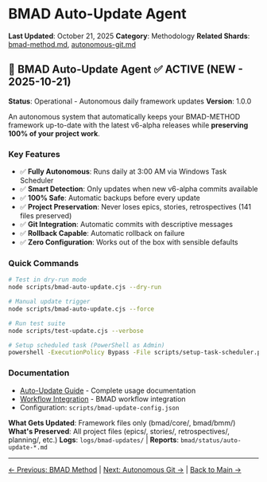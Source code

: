 # BMAD Auto-Update Agent

**Last Updated**: October 21, 2025
**Category**: Methodology
**Related Shards**: [bmad-method.md](./bmad-method.md), [autonomous-git.md](./autonomous-git.md)

## 🤖 **BMAD Auto-Update Agent** ✅ **ACTIVE** (NEW - 2025-10-21)

**Status**: Operational - Autonomous daily framework updates
**Version**: 1.0.0

An autonomous system that automatically keeps your BMAD-METHOD framework up-to-date with the latest v6-alpha releases while **preserving 100% of your project work**.

### Key Features

- ✅ **Fully Autonomous**: Runs daily at 3:00 AM via Windows Task Scheduler
- ✅ **Smart Detection**: Only updates when new v6-alpha commits available
- ✅ **100% Safe**: Automatic backups before every update
- ✅ **Project Preservation**: Never loses epics, stories, retrospectives (141 files preserved)
- ✅ **Git Integration**: Automatic commits with descriptive messages
- ✅ **Rollback Capable**: Automatic rollback on failure
- ✅ **Zero Configuration**: Works out of the box with sensible defaults

### Quick Commands

```bash
# Test in dry-run mode
node scripts/bmad-auto-update.cjs --dry-run

# Manual update trigger
node scripts/bmad-auto-update.cjs --force

# Run test suite
node scripts/test-update.cjs --verbose

# Setup scheduled task (PowerShell as Admin)
powershell -ExecutionPolicy Bypass -File scripts/setup-task-scheduler.ps1
```

### Documentation

- [Auto-Update Guide](../../docs/BMAD-AUTO-UPDATE.md) - Complete usage documentation
- [Workflow Integration](../../bmad/BMAD-AUTO-UPDATE-AGENT.md) - BMAD workflow integration
- Configuration: `scripts/bmad-update-config.json`

**What Gets Updated**: Framework files only (bmad/core/, bmad/bmm/)
**What's Preserved**: All project files (epics/, stories/, retrospectives/, planning/, etc.)
**Logs**: `logs/bmad-updates/` | **Reports**: `bmad/status/auto-update-*.md`

---

[← Previous: BMAD Method](./bmad-method.md) | [Next: Autonomous Git →](./autonomous-git.md) | [Back to Main →](../../CLAUDE.md)